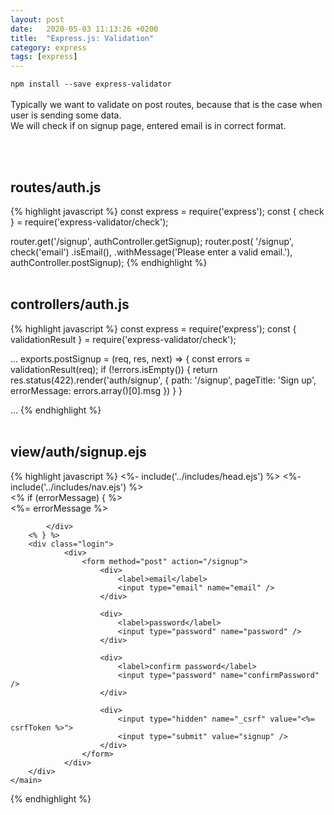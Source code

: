 ```yaml
---
layout: post
date:   2020-05-03 11:13:26 +0200
title:  "Express.js: Validation"
category: express
tags: [express]
---
```



`npm install --save express-validator` <br /><br />
Typically we want to validate on post routes, because that is the case when user is sending some data. <br />
We will check if on signup page, entered email is in correct format.



<br /><br />


<h2>routes/auth.js</h2>
{% highlight javascript %}
const express = require('express');
const { check } = require('express-validator/check');

router.get('/signup', authController.getSignup);
router.post(
    '/signup', 
    check('email')
        .isEmail(),
        .withMessage('Please enter a valid email.'),
    authController.postSignup);
{% endhighlight %}
<br /><br />

<h2>controllers/auth.js</h2>
{% highlight javascript %}
const express = require('express');
const { validationResult } = require('express-validator/check');

...
exports.postSignup = (req, res, next) => {
    const errors = validationResult(req);
    if (!errors.isEmpty()) {
        return res.status(422).render('auth/signup', {
            path: '/signup',
            pageTitle: 'Sign up',
            errorMessage: errors.array()[0].msg
        })
    }
}

...
{% endhighlight %}
<br /><br />


<h2>view/auth/signup.ejs</h2>
{% highlight javascript %}
<%- include('../includes/head.ejs') %>
<title><%= pageTitle %></title>
</head>

<body>
    <%- include('../includes/nav.ejs') %>
    <main>
        <% if (errorMessage) { %>
            <div class="user-message user-message--error">
                <%= errorMessage %>

            </div>
        <% } %>
        <div class="login">
                <div>
                    <form method="post" action="/signup">
                        <div>
                            <label>email</label>
                            <input type="email" name="email" />
                        </div>

                        <div>
                            <label>password</label>
                            <input type="password" name="password" />
                        </div>

                        <div>
                            <label>confirm password</label>
                            <input type="password" name="confirmPassword" />
                        </div>

                        <div>
                            <input type="hidden" name="_csrf" value="<%= csrfToken %>">
                            <input type="submit" value="signup" />
                        </div>
                    </form>
                </div>
        </div>
    </main>        
</body>
</html>
{% endhighlight %}
<br /><br />